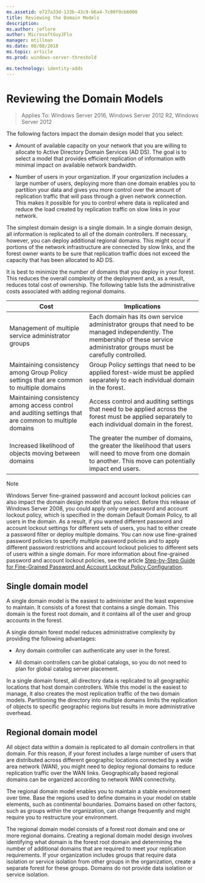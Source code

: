 ```yaml
---
ms.assetid: e727a33d-133b-43c9-b6a4-7c00f9cb6000
title: Reviewing the Domain Models
description:
ms.author: joflore
author: MicrosoftGuyJFlo
manager: mtillman
ms.date: 08/08/2018
ms.topic: article
ms.prod: windows-server-threshold

ms.technology: identity-adds
---
```

# Reviewing the Domain Models

>Applies To: Windows Server 2016, Windows Server 2012 R2, Windows Server 2012

The following factors impact the domain design model that you select:  
  
- Amount of available capacity on your network that you are willing to allocate to Active Directory Domain Services (AD DS). The goal is to select a model that provides efficient replication of information with minimal impact on available network bandwidth.  

- Number of users in your organization. If your organization includes a large number of users, deploying more than one domain enables you to partition your data and gives you more control over the amount of replication traffic that will pass through a given network connection. This makes it possible for you to control where data is replicated and reduce the load created by replication traffic on slow links in your network.  

The simplest domain design is a single domain. In a single domain design, all information is replicated to all of the domain controllers. If necessary, however, you can deploy additional regional domains. This might occur if portions of the network infrastructure are connected by slow links, and the forest owner wants to be sure that replication traffic does not exceed the capacity that has been allocated to AD DS.  

It is best to minimize the number of domains that you deploy in your forest. This reduces the overall complexity of the deployment and, as a result, reduces total cost of ownership. The following table lists the administrative costs associated with adding regional domains.  

|Cost|Implications|  
|--------|----------------|  
|Management of multiple service administrator groups|Each domain has its own service administrator groups that need to be managed independently. The membership of these service administrator groups must be carefully controlled.|  
|Maintaining consistency among Group Policy settings that are common to multiple domains|Group Policy settings that need to be applied forest-wide must be applied separately to each individual domain in the forest.|  
|Maintaining consistency among access control and auditing settings that are common to multiple domains|Access control and auditing settings that need to be applied across the forest must be applied separately to each individual domain in the forest.|  
|Increased likelihood of objects moving between domains|The greater the number of domains, the greater the likelihood that users will need to move from one domain to another. This move can potentially impact end users.|  

> [!NOTE]  
> Windows Server fine-grained password and account lockout policies can also impact the domain design model that you select. Before this release of  Windows Server 2008, you could apply only one password and account lockout policy, which is specified in the domain Default Domain Policy, to all users in the domain. As a result, if you wanted different password and account lockout settings for different sets of users, you had to either create a password filter or deploy multiple domains. You can now use fine-grained password policies to specify multiple password policies and to apply different password restrictions and account lockout policies to different sets of users within a single domain. For more information about fine-grained password and account lockout policies, see the article [Step-by-Step Guide for Fine-Grained Password and Account Lockout Policy Configuration](https://go.microsoft.com/fwlink/?LinkID=91477).  

## Single domain model

A single domain model is the easiest to administer and the least expensive to maintain. It consists of a forest that contains a single domain. This domain is the forest root domain, and it contains all of the user and group accounts in the forest.  

A single domain forest model reduces administrative complexity by providing the following advantages:  

- Any domain controller can authenticate any user in the forest.  

- All domain controllers can be global catalogs, so you do not need to plan for global catalog server placement.  
  
In a single domain forest, all directory data is replicated to all geographic locations that host domain controllers. While this model is the easiest to manage, it also creates the most replication traffic of the two domain models. Partitioning the directory into multiple domains limits the replication of objects to specific geographic regions but results in more administrative overhead.  
  
## Regional domain model

All object data within a domain is replicated to all domain controllers in that domain. For this reason, if your forest includes a large number of users that are distributed across different geographic locations connected by a wide area network (WAN), you might need to deploy regional domains to reduce replication traffic over the WAN links. Geographically based regional domains can be organized according to network WAN connectivity.  
  
The regional domain model enables you to maintain a stable environment over time. Base the regions used to define domains in your model on stable elements, such as continental boundaries. Domains based on other factors, such as groups within the organization, can change frequently and might require you to restructure your environment.  
  
The regional domain model consists of a forest root domain and one or more regional domains. Creating a regional domain model design involves identifying what domain is the forest root domain and determining the number of additional domains that are required to meet your replication requirements. If your organization includes groups that require data isolation or service isolation from other groups in the organization, create a separate forest for these groups. Domains do not provide data isolation or service isolation.  
